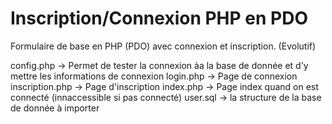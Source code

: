 # Inscription/Connexion PHP en PDO
Formulaire de base en PHP (PDO) avec connexion et inscription. (Evolutif)

config.php -> Permet de tester la connexion àa la base de donnée et d'y mettre les informations de connexion
login.php -> Page de connexion
inscription.php -> Page d'inscription
index.php -> Page index quand on est connecté (innaccessible si pas connecté)
user.sql -> la structure de la base de donnée à importer
